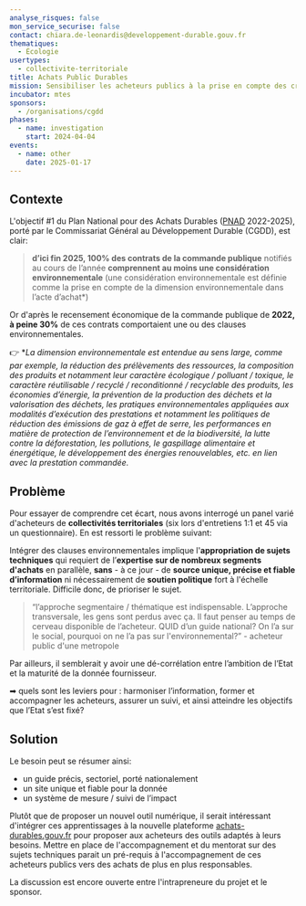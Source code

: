 ```yaml
---
analyse_risques: false
mon_service_securise: false
contact: chiara.de-leonardis@developpement-durable.gouv.fr
thematiques:
  - Écologie
usertypes:
  - collectivite-territoriale
title: Achats Public Durables
mission: Sensibiliser les acheteurs publics à la prise en compte des critères environnementaux
incubator: mtes
sponsors:
  - /organisations/cgdd
phases:
  - name: investigation
    start: 2024-04-04
events:
  - name: other
    date: 2025-01-17
---
```

## Contexte

L'objectif #1 du Plan National pour des Achats Durables ([PNAD](https://www.ecologie.gouv.fr/sites/default/files/documents/PNAD-PAGEAPAGE-SCREEN(3).pdf) 2022-2025), porté par le  Commissariat Général au Développement Durable (CGDD), est clair: 

> **d’ici fin 2025, 100% des contrats de la commande publique** notifiés au cours de l’année **comprennent au moins une considération environnementale** (une considération environnementale est définie comme la prise en compte de la dimension environnementale dans l’acte d’achat*)

Or d'après le recensement économique de la commande publique de **2022, à peine 30%** de ces contrats comportaient une ou des clauses environnementales. 

👉 **La dimension environnementale est entendue au sens large, comme par exemple, la réduction des prélèvements des
ressources, la composition des produits et notamment leur caractère écologique / polluant / toxique, le caractère réutilisable / recyclé / reconditionné / recyclable des produits, les économies d’énergie, la prévention de la production des déchets et la valorisation des déchets, les pratiques environnementales appliquées aux modalités d’exécution des prestations et notamment les politiques de réduction des émissions de gaz à effet de serre, les performances en matière
de protection de l’environnement et de la biodiversité, la lutte contre la déforestation, les pollutions, le gaspillage alimentaire et énergétique, le développement des énergies renouvelables, etc. en lien avec la prestation commandée.*

## Problème

Pour essayer de comprendre cet écart, nous avons interrogé un panel varié d'acheteurs de **collectivités territoriales** (six lors d'entretiens 1:1 et 45 via un questionnaire). En est ressorti le problème suivant:


Intégrer des clauses environnementales implique l'**appropriation de sujets techniques** qui requiert de l’****expertise** sur de nombreux segments d'achats** en parallèle, **sans** - à ce jour - de **source unique, précise et fiable d’information** ni nécessairement de **soutien politique** fort à l'échelle territoriale. Difficile donc, de prioriser le sujet.

> “l’approche segmentaire / thématique est indispensable. L’approche transversale, les gens sont perdus avec ça. Il faut penser au temps de cerveau disponible de l’acheteur. QUID d’un guide national? On l’a sur le social, pourquoi on ne l’a pas sur l'environnemental?” - acheteur public d'une metropole


Par ailleurs, il semblerait y avoir une dé-corrélation entre l’ambition de l’Etat et la maturité de la donnée fournisseur.

➡ quels sont les leviers pour : harmoniser l’information, former et accompagner les acheteurs, assurer un suivi, et ainsi atteindre les objectifs que l’Etat s’est fixé?

## Solution
Le besoin peut se résumer ainsi:
- un guide précis, sectoriel, porté nationalement
-  un site unique et fiable pour la donnée
- un système de mesure / suivi de l’impact

Plutôt que de proposer un nouvel outil numérique, il serait intéressant d'intégrer ces apprentissages à la nouvelle plateforme [achats-durables.gouv.fr](https://achats-durables.gouv.fr/) pour proposer aux acheteurs des outils adaptés à leurs besoins.
Mettre en place de l'accompagnement et du mentorat sur des sujets techniques parait un pré-requis à l'accompagnement de ces acheteurs publics vers des achats de plus en plus responsables.

La discussion est encore ouverte entre l'intrapreneure du projet et le sponsor.